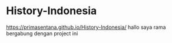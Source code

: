 # History-Indonesia
https://primasentana.github.io/History-Indonesia/
hallo saya rama bergabung dengan project ini

